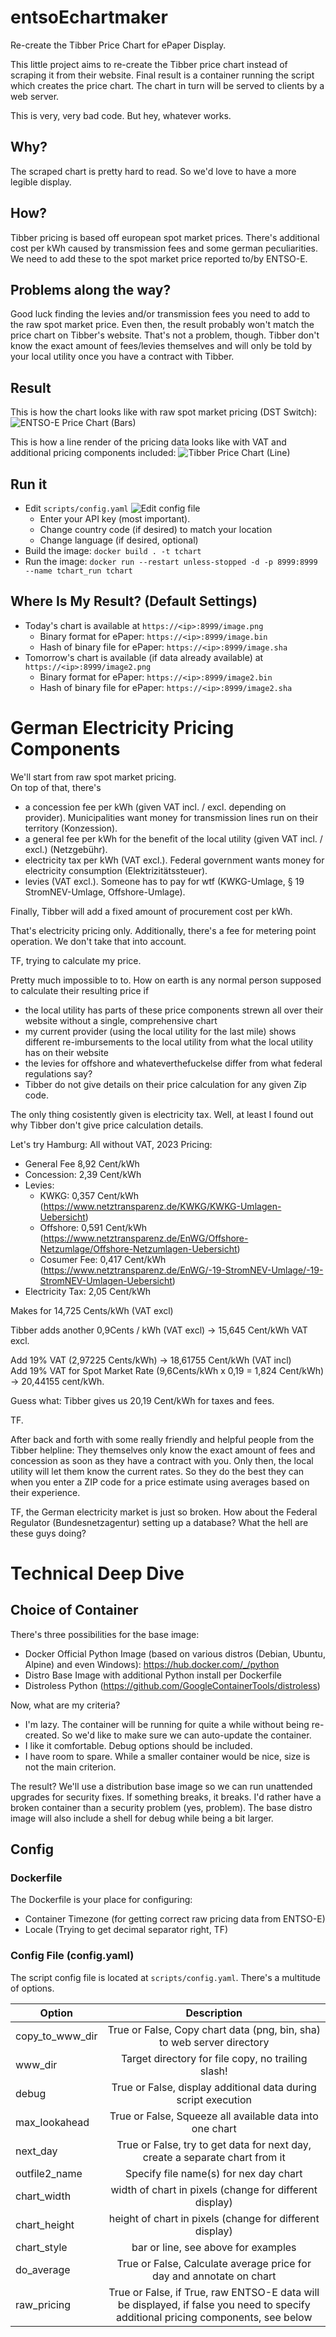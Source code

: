 # entsoEchartmaker
Re-create the Tibber Price Chart for ePaper Display. 

This little project aims to re-create the Tibber price chart instead of scraping it from their website. Final result is a container running the script which creates the price chart. The chart in turn will be served to clients by a web server.

This is very, very bad code. But hey, whatever works.

## Why? 
The scraped chart is pretty hard to read. So we'd love to have a more legible display. 

## How? 
Tibber pricing is based off european spot market prices. There's additional cost per kWh caused by transmission fees and some german peculiarities. We need to add these to the spot market price reported to/by ENTSO-E.

## Problems along the way? 
Good luck finding the levies and/or transmission fees you need to add to the raw spot market price. Even then, the result probably won't match the price chart on Tibber's website. That's not a problem, though. Tibber don't know the exact amount of fees/levies themselves and will only be told by your local utility once you have a contract with Tibber.

## Result
This is how the chart looks like with raw spot market pricing (DST Switch):
![ENTSO-E Price Chart (Bars)](entso_e_zeitumstellung.png "ENTSO-E Price Chart Rendering, DST Switch")

This is how a line render of the pricing data looks like with VAT and additional pricing components included:
![Tibber Price Chart (Line)](tibber_entsoe_linechart_vatincl.png "Tibber Price Chart Rendering, Line Style")

## Run it
- Edit ```scripts/config.yaml``` 
  ![Edit config file](edit_config.png "Edit config file")
  - Enter your API key (most important). 
  - Change country code (if desired) to match your location
  - Change language (if desired, optional)
- Build the image: ```docker build . -t tchart```
- Run the image: ```docker run --restart unless-stopped -d -p 8999:8999 --name tchart_run tchart```


## Where Is My Result? (Default Settings)
- Today's chart is available at ```https://<ip>:8999/image.png```
  - Binary format for ePaper: ```https://<ip>:8999/image.bin```
  - Hash of binary file for ePaper: ```https://<ip>:8999/image.sha```
- Tomorrow's chart is available (if data already available) at ```https://<ip>:8999/image2.png```
  - Binary format for ePaper: ```https://<ip>:8999/image2.bin```
  - Hash of binary file for ePaper: ```https://<ip>:8999/image2.sha```
  
# German Electricity Pricing Components
We'll start from raw spot market pricing.  
On top of that, there's
- a concession fee per kWh (given VAT incl. / excl. depending on provider). Municipalities want money for transmission lines run on their territory (Konzession).
- a general fee per kWh for the benefit of the local utility (given VAT incl. / excl.) (Netzgebühr).
- electricity tax per kWh (VAT excl.). Federal government wants money for electricity consumption (Elektrizitätssteuer).
- levies (VAT excl.). Someone has to pay for wtf (KWKG-Umlage, § 19 StromNEV-Umlage, Offshore-Umlage).

Finally, Tibber will add a fixed amount of procurement cost per kWh.

That's electricity pricing only. Additionally, there's a fee for metering point operation. We don't take that into account.

TF, trying to calculate my price.

Pretty much impossible to to. How on earth is any normal person supposed to calculate their resulting price if
- the local utility has parts of these price components strewn all over their website without a single, comprehensive chart
- my current provider (using the local utility for the last mile) shows different re-imbursements to the local utility from what the local utility has on their website
- the levies for offshore and whateverthefuckelse differ from what federal regulations say?
- Tibber do not give details on their price calculation for any given Zip code.

The only thing cosistently given is electricity tax. Well, at least I found out why Tibber don't give price calculation details. 

Let's try Hamburg:
All without VAT, 2023 Pricing:
- General Fee 8,92 Cent/kWh
- Concession: 2,39 Cent/kWh
- Levies:
  - KWKG: 0,357 Cent/kWh (https://www.netztransparenz.de/KWKG/KWKG-Umlagen-Uebersicht)
  - Offshore: 0,591 Cent/kWh (https://www.netztransparenz.de/EnWG/Offshore-Netzumlage/Offshore-Netzumlagen-Uebersicht)
  - Cosumer Fee: 0,417 Cent/kWh (https://www.netztransparenz.de/EnWG/-19-StromNEV-Umlage/-19-StromNEV-Umlagen-Uebersicht)
- Electricity Tax: 2,05 Cent/kWh  

Makes for 14,725 Cents/kWh (VAT excl)

Tibber adds another 0,9Cents / kWh (VAT excl) -> 15,645 Cent/kWh VAT excl.

Add 19% VAT (2,97225 Cents/kWh) -> 18,61755 Cent/kWh (VAT incl)  
Add 19% VAT for Spot Market Rate (9,6Cents/kWh x 0,19 = 1,824 Cent/kWh) -> 20,44155 cent/kWh.  

Guess what: Tibber gives us 20,19 Cent/kWh for taxes and fees.

TF.

After back and forth with some really friendly and helpful people from the Tibber helpline: They themselves only know the exact amount of fees and concession as soon as they have a contract with you. Only then, the local utility will let them know the current rates. So they do the best they can when you enter a ZIP code for a price estimate using averages based on their experience. 

TF, the German electricity market is just so broken. How about the Federal Regulator (Bundesnetzagentur) setting up a database? What the hell are these guys doing?

# Technical Deep Dive
## Choice of Container
There's three possibilities for the base image:
- Docker Official Python Image (based on various distros (Debian, Ubuntu, Alpine) and even Windows): https://hub.docker.com/_/python
- Distro Base Image with additional Python install per Dockerfile
- Distroless Python (https://github.com/GoogleContainerTools/distroless)

Now, what are my criteria?
- I'm lazy. The container will be running for quite a while without being re-created. So we'd like to make sure we can auto-update the container.
- I like it comfortable. Debug options should be included. 
- I have room to spare. While a smaller container would be nice, size is not the main criterion.

The result?
We'll use a distribution base image so we can run unattended upgrades for security fixes. If something breaks, it breaks. I'd rather have a broken container than a security problem (yes, problem). The base distro image will also include a shell for debug while being a bit larger.  


## Config
### Dockerfile
The Dockerfile is your place for configuring:
- Container Timezone (for getting correct raw pricing data from ENTSO-E)
- Locale (Trying to get decimal separator right, TF)
### Config File (config.yaml)
The script config file is located at ```scripts/config.yaml```. There's a multitude of options.

| Option        | Description     
| ------------- |:-------------:| 
| copy_to_www_dir   | True or False, Copy chart data (png, bin, sha) to web server directory | 
| www_dir          | Target directory for file copy, no trailing slash!      | 
| debug | True or False, display additional data during script execution      | 
| max_lookahead | True or False, Squeeze all available data into one chart|
| next_day  | True or False, try to get data for next day, create a separate chart from it|
| outfile2_name | Specify file name(s) for nex day chart|
| chart_width | width of chart in pixels (change for different display) |
| chart_height | height of chart in pixels (change for different display) |
| chart_style | bar or line, see above for examples |
| do_average | True or False, Calculate average price for day and annotate on chart|
| raw_pricing | True or False, if True, raw ENTSO-E data will be displayed, if false you need to specify additional pricing components, see below|

